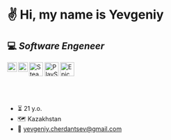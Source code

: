 # ✌️ Hi, my name is Yevgeniy
## 💻 _Software Engeneer_
<p align="left">
<a href="https://discordapp.com/users/795177236369244161"><img align="left" alt="Yevgeniy's Discord" width="22px" src="https://raw.githubusercontent.com/peterthehan/peterthehan/master/assets/discord.svg" /></a>
<a href="https://www.linkedin.com/in/yevgeniy-cherdantsev-74b69517a/"><img align="left" alt="Yevgeniy's LinkedIN" width="22px" src="https://raw.githubusercontent.com/peterthehan/peterthehan/master/assets/linkedin.svg" /></a>
<vr>
<a href="https://steamcommunity.com/id/y_cherdantsev"><img alt="Steam" title="Steam" height="32" width="32" src="https://raw.githubusercontent.com/peterthehan/peterthehan/master/assets/steam.svg"></a>  
<a href="#"><img alt="PlayStation - drumnkiller" title="PlayStation - drumnkiller" height="32" width="32" src="https://raw.githubusercontent.com/peterthehan/peterthehan/master/assets/playstation.svg"></a>
<a href="#"><img alt="Epic Games - y.cherdantsev" title="Epic Games - PeterTheHan" height="32" width="32" src="https://raw.githubusercontent.com/peterthehan/peterthehan/master/assets/epicgames.svg"></a>
</p>
<br/>
<br/>

- ⏳ 21 y.o.
- 🗺️ Kazakhstan
- 📧 [yevgeniy.cherdantsev@gmail.com](mailto:yevgeniy.cherdantsev@gmail.com)
